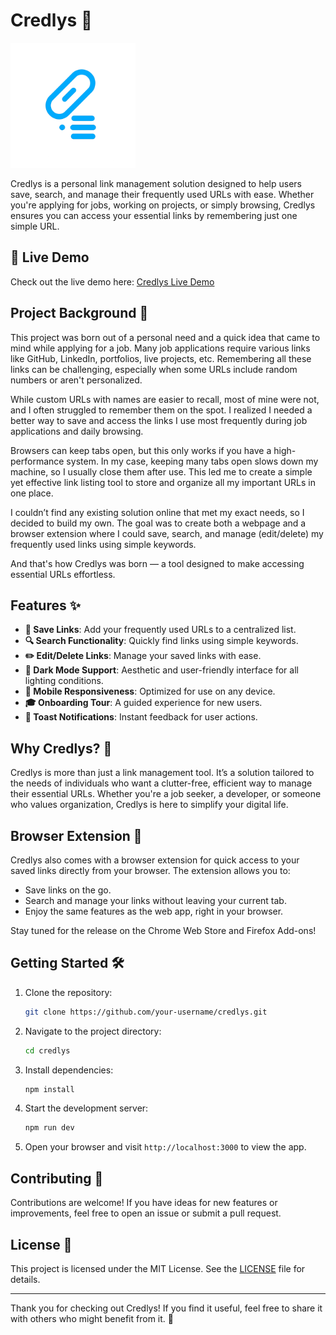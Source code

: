 # Credlys 🚀

<img src="public/logo.png" alt="Credlys Logo" width="200" height="200">

Credlys is a personal link management solution designed to help users save, search, and manage their frequently used URLs with ease. Whether you're applying for jobs, working on projects, or simply browsing, Credlys ensures you can access your essential links by remembering just one simple URL.

## 🌟 Live Demo

Check out the live demo here: [Credlys Live Demo](https://credlys-demo.example.com)

## Project Background 📝

This project was born out of a personal need and a quick idea that came to mind while applying for a job. Many job applications require various links like GitHub, LinkedIn, portfolios, live projects, etc. Remembering all these links can be challenging, especially when some URLs include random numbers or aren't personalized.

While custom URLs with names are easier to recall, most of mine were not, and I often struggled to remember them on the spot. I realized I needed a better way to save and access the links I use most frequently during job applications and daily browsing.

Browsers can keep tabs open, but this only works if you have a high-performance system. In my case, keeping many tabs open slows down my machine, so I usually close them after use. This led me to create a simple yet effective link listing tool to store and organize all my important URLs in one place.

I couldn’t find any existing solution online that met my exact needs, so I decided to build my own. The goal was to create both a webpage and a browser extension where I could save, search, and manage (edit/delete) my frequently used links using simple keywords.

And that's how Credlys was born — a tool designed to make accessing essential URLs effortless.

## Features ✨

- **🔗 Save Links**: Add your frequently used URLs to a centralized list.
- **🔍 Search Functionality**: Quickly find links using simple keywords.
- **✏️ Edit/Delete Links**: Manage your saved links with ease.
- **🌙 Dark Mode Support**: Aesthetic and user-friendly interface for all lighting conditions.
- **📱 Mobile Responsiveness**: Optimized for use on any device.
- **🎓 Onboarding Tour**: A guided experience for new users.
- **📢 Toast Notifications**: Instant feedback for user actions.

## Why Credlys? 🤔

Credlys is more than just a link management tool. It’s a solution tailored to the needs of individuals who want a clutter-free, efficient way to manage their essential URLs. Whether you're a job seeker, a developer, or someone who values organization, Credlys is here to simplify your digital life.

## Browser Extension 🧩

Credlys also comes with a browser extension for quick access to your saved links directly from your browser. The extension allows you to:

- Save links on the go.
- Search and manage your links without leaving your current tab.
- Enjoy the same features as the web app, right in your browser.

Stay tuned for the release on the Chrome Web Store and Firefox Add-ons!

## Getting Started 🛠️

1. Clone the repository:
   ```bash
   git clone https://github.com/your-username/credlys.git
   ```
2. Navigate to the project directory:
   ```bash
   cd credlys
   ```
3. Install dependencies:
   ```bash
   npm install
   ```
4. Start the development server:
   ```bash
   npm run dev
   ```
5. Open your browser and visit `http://localhost:3000` to view the app.

## Contributing 🤝

Contributions are welcome! If you have ideas for new features or improvements, feel free to open an issue or submit a pull request.

## License 📜

This project is licensed under the MIT License. See the [LICENSE](LICENSE) file for details.

---

Thank you for checking out Credlys! If you find it useful, feel free to share it with others who might benefit from it. 🌟
